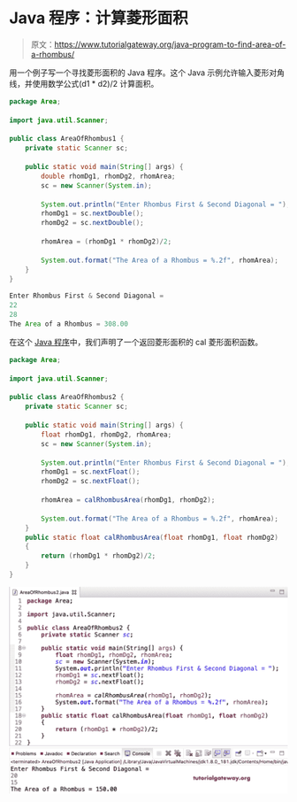 # Java 程序：计算菱形面积

> 原文：<https://www.tutorialgateway.org/java-program-to-find-area-of-a-rhombus/>

用一个例子写一个寻找菱形面积的 Java 程序。这个 Java 示例允许输入菱形对角线，并使用数学公式(d1 * d2)/2 计算面积。

```java
package Area;

import java.util.Scanner;

public class AreaOfRhombus1 {
	private static Scanner sc;

	public static void main(String[] args) {
		double rhomDg1, rhomDg2, rhomArea;
		sc = new Scanner(System.in);

		System.out.println("Enter Rhombus First & Second Diagonal = ");
		rhomDg1 = sc.nextDouble();
		rhomDg2 = sc.nextDouble();

		rhomArea = (rhomDg1 * rhomDg2)/2; 

		System.out.format("The Area of a Rhombus = %.2f", rhomArea);
	}
}
```

```java
Enter Rhombus First & Second Diagonal = 
22
28
The Area of a Rhombus = 308.00
```

在这个 [Java 程序](https://www.tutorialgateway.org/learn-java-programs/)中，我们声明了一个返回菱形面积的 cal 菱形面积函数。

```java
package Area;

import java.util.Scanner;

public class AreaOfRhombus2 {
	private static Scanner sc;

	public static void main(String[] args) {
		float rhomDg1, rhomDg2, rhomArea;
		sc = new Scanner(System.in);	

		System.out.println("Enter Rhombus First & Second Diagonal = ");
		rhomDg1 = sc.nextFloat();
		rhomDg2 = sc.nextFloat();

		rhomArea = calRhombusArea(rhomDg1, rhomDg2);

		System.out.format("The Area of a Rhombus = %.2f", rhomArea);
	}
	public static float calRhombusArea(float rhomDg1, float rhomDg2)
	{
		return (rhomDg1 * rhomDg2)/2; 
	}
}
```

![Java Program to find Area of a Rhombus 1](img/15d052e0a09d9d7ffaf93da5a91322a4.png)